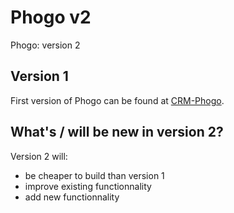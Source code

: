 # Phogo v2

Phogo: version 2

## Version 1

First version of Phogo can be found at [CRM-Phogo](https://github.com/CRM-UAM/Phogo).

## What's / will be new in version 2?

Version 2 will:
- be cheaper to build than version 1
- improve existing functionnality
- add new functionnality
